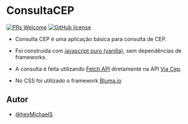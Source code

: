 # ConsultaCEP

[![PRs Welcome](https://img.shields.io/badge/PRs-welcome-blue.svg?style=for-the-badge)](https://github.com/wgenial/consultace/pulls)
[![GitHub license](https://img.shields.io/github/license/wgenial/consultacep?style=for-the-badge)](https://github.com/wgenial/consultacep/blob/master/LICENSE)


- Consulta CEP é uma aplicação básica para consulta de CEP.

- Foi construida com [javascript puro (vanilla)](https://developer.mozilla.org/en-US/docs/Web/JavaScript/Guide), sem dependências de frameworks.

- A consulta é feita utilizando [Fetch API](https://developer.mozilla.org/en-US/docs/Web/API/Fetch_API) diretamente na API [Via Cep](https://viacep.com.br).

- No CSS foi utilizado o framework [Bluma.io](https://bulma.io)


## Autor
* [@heyMichaelS](https://github.com/heyMichaelS)


